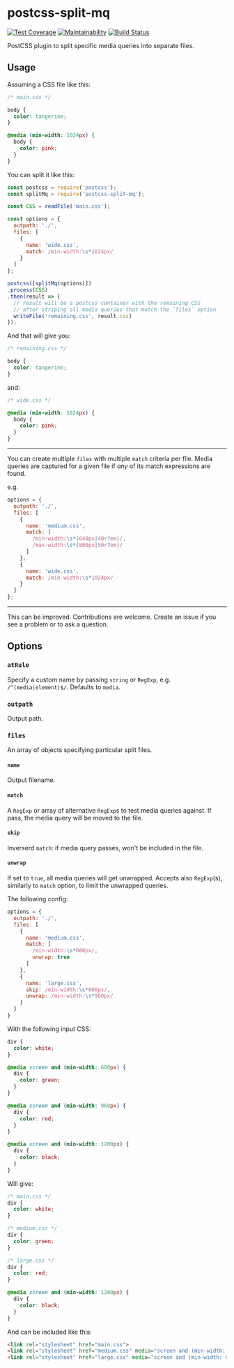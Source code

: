 # postcss-split-mq

[![Test Coverage](https://api.codeclimate.com/v1/badges/c0e76f3f63757fb5e224/test_coverage)](https://codeclimate.com/github/iAmNathanJ/postcss-split-mq/test_coverage) [![Maintainability](https://api.codeclimate.com/v1/badges/c0e76f3f63757fb5e224/maintainability)](https://codeclimate.com/github/iAmNathanJ/postcss-split-mq/maintainability) [![Build Status](https://semaphoreci.com/api/v1/iamnathanj/postcss-split-mq/branches/master/badge.svg)](https://semaphoreci.com/iamnathanj/postcss-split-mq)

PostCSS plugin to split specific media queries into separate files.

## Usage

Assuming a CSS file like this:
```css
/* main.css */

body {
  color: tangerine;
}

@media (min-width: 1024px) {
  body {
    color: pink;
  }
}
```

You can split it like this:
```js
const postcss = require('postcss');
const splitMq = require('postcss-split-mq');

const CSS = readFile('main.css');

const options = {
  outpath: './',
  files: [
    {
      name: 'wide.css',
      match: /min-width:\s*1024px/
    }
  ]
};

postcss([splitMq(options)])
.process(CSS)
.then(result => {
  // result will be a postcss container with the remaining CSS
  // after striping all media queries that match the `files` option
  writeFile('remaining.css', result.css)
});
```

And that will give you:
```css
/* remaining.css */

body {
  color: tangerine;
}
```

and:
```css
/* wide.css */

@media (min-width: 1024px) {
  body {
    color: pink;
  }
}
```

---

You can create multiple `files` with multiple `match` criteria per file. Media queries are captured for a given file if _any_ of its match expressions are found.

e.g.
```js
options = {
  outpath: './',
  files: [
    {
      name: 'medium.css',
      match: [
        /min-width:\s*(640px|40r?em)/,
        /max-width:\s*(800px|50r?em)/
      ]
    },
    {
      name: 'wide.css',
      match: /min-width:\s*1024px/
    }
  ]
};
```

---

This can be improved. Contributions are welcome. Create an issue if you see a problem or to ask a question.

## Options

### `atRule`

Specify a custom name by passing `string` or `RegExp`, e.g. `/^(media|element)$/`. Defaults to `media`.

### `outpath`

Output path.

### `files`

An array of objects specifying particular split files.

#### `name`

Output filename.

#### `match`

A `RegExp` or array of alternative `RegExp`s to test media queries against. If pass, the media query will be moved to the file.

#### `skip`

Inverserd `match`: if media query passes, won't be included in the file.

#### `unwrap`

If set to `true`, all media queries will get unwrapped. Accepts also `RegExp`(s), similarly to `match` option, to limit the unwrapped queries.

The following config:

```js
options = {
  outpath: './',
  files: [
    {
      name: 'medium.css',
      match: [
        /min-width:\s*600px/,
        unwrap: true
      ]
    },
    {
      name: 'large.css',
      skip: /min-width:\s*600px/,
      unwrap: /min-width:\s*960px/
    }
  ]
}
```

With the following input CSS:

```css
div {
  color: white;
}

@media screen and (min-width: 600px) {
  div {
    color: green;
  }
}

@media screen and (min-width: 960px) {
  div {
    color: red;
  }
}

@media screen and (min-width: 1200px) {
  div {
    color: black;
  }
}
```

Will give:

```css
/* main.css */
div {
  color: white;
}

/* medium.css */
div {
  color: green;
}

/* large.css */
div {
  color: red;
}

@media screen and (min-width: 1200px) {
  div {
    color: black;
  }
}
```

And can be included like this:

```html
<link rel="stylesheet" href="main.css">
<link rel="stylesheet" href="medium.css" media="screen and (min-width: 600px)">
<link rel="stylesheet" href="large.css" media="screen and (min-width: 960px)">
```
